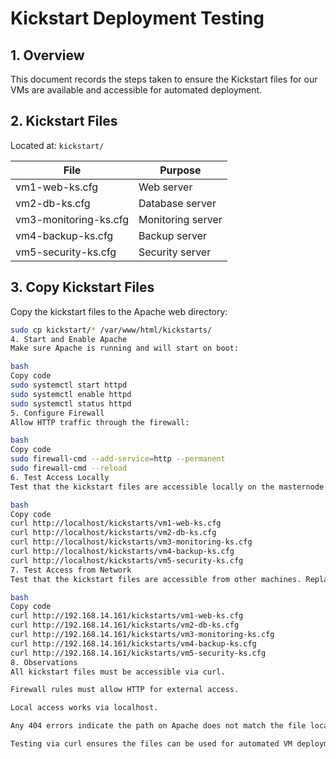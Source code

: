 # Kickstart Deployment Testing

## 1. Overview
This document records the steps taken to ensure the Kickstart files for our VMs are available and accessible for automated deployment.

## 2. Kickstart Files
Located at: `kickstart/`

| File | Purpose |
|------|---------|
| vm1-web-ks.cfg | Web server |
| vm2-db-ks.cfg | Database server |
| vm3-monitoring-ks.cfg | Monitoring server |
| vm4-backup-ks.cfg | Backup server |
| vm5-security-ks.cfg | Security server |

## 3. Copy Kickstart Files
Copy the kickstart files to the Apache web directory:

```bash
sudo cp kickstart/* /var/www/html/kickstarts/
4. Start and Enable Apache
Make sure Apache is running and will start on boot:

bash
Copy code
sudo systemctl start httpd
sudo systemctl enable httpd
sudo systemctl status httpd
5. Configure Firewall
Allow HTTP traffic through the firewall:

bash
Copy code
sudo firewall-cmd --add-service=http --permanent
sudo firewall-cmd --reload
6. Test Access Locally
Test that the kickstart files are accessible locally on the masternode VM:

bash
Copy code
curl http://localhost/kickstarts/vm1-web-ks.cfg
curl http://localhost/kickstarts/vm2-db-ks.cfg
curl http://localhost/kickstarts/vm3-monitoring-ks.cfg
curl http://localhost/kickstarts/vm4-backup-ks.cfg
curl http://localhost/kickstarts/vm5-security-ks.cfg
7. Test Access from Network
Test that the kickstart files are accessible from other machines. Replace 192.168.14.161 with your masternode VM IP:

bash
Copy code
curl http://192.168.14.161/kickstarts/vm1-web-ks.cfg
curl http://192.168.14.161/kickstarts/vm2-db-ks.cfg
curl http://192.168.14.161/kickstarts/vm3-monitoring-ks.cfg
curl http://192.168.14.161/kickstarts/vm4-backup-ks.cfg
curl http://192.168.14.161/kickstarts/vm5-security-ks.cfg
8. Observations
All kickstart files must be accessible via curl.

Firewall rules must allow HTTP for external access.

Local access works via localhost.

Any 404 errors indicate the path on Apache does not match the file location.

Testing via curl ensures the files can be used for automated VM deployment.
